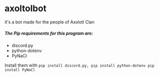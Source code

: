 # axoltolbot
it's a bot made for the people of Axolotl Clan

##### The Pip requirements for this program are:
- discord.py
- python-dotenv
- PyNaCl


Install them with `pip install discord.py,
                   pip install python-dotenv
                   pip install PyNaCl`
